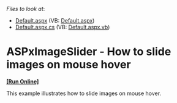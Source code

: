 <!-- default file list -->
*Files to look at*:

* [Default.aspx](./CS/Default.aspx) (VB: [Default.aspx](./VB/Default.aspx))
* [Default.aspx.cs](./CS/Default.aspx.cs) (VB: [Default.aspx.vb](./VB/Default.aspx.vb))
<!-- default file list end -->
# ASPxImageSlider - How to slide images on mouse hover
<!-- run online -->
**[[Run Online]](https://codecentral.devexpress.com/t227001/)**
<!-- run online end -->


This example illustrates how to slide images on mouse hover.

<br/>


